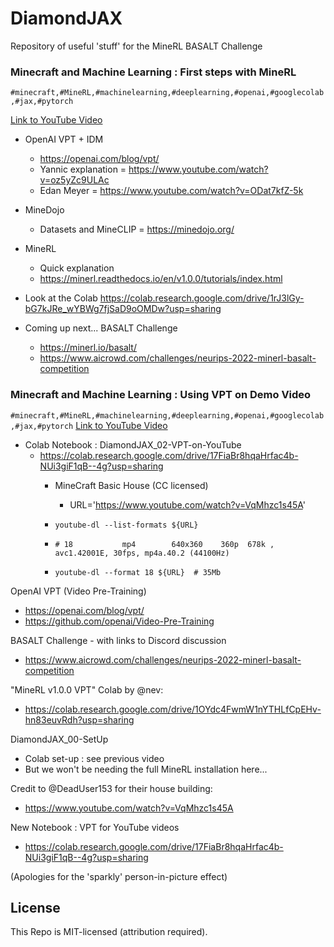 # DiamondJAX
Repository of useful 'stuff' for the MineRL BASALT Challenge


### Minecraft and Machine Learning : First steps with MineRL
`
#minecraft,#MineRL,#machinelearning,#deeplearning,#openai,#googlecolab,#jax,#pytorch
`

[Link to YouTube Video](https://youtu.be/8yIrWcyWGek)

* OpenAI VPT + IDM
  * https://openai.com/blog/vpt/
  * Yannic explanation = https://www.youtube.com/watch?v=oz5yZc9ULAc
  * Edan Meyer = https://www.youtube.com/watch?v=ODat7kfZ-5k
  
* MineDojo
  * Datasets and MineCLIP = https://minedojo.org/
  
* MineRL
  * Quick explanation
  * https://minerl.readthedocs.io/en/v1.0.0/tutorials/index.html
  
* Look at the Colab
  https://colab.research.google.com/drive/1rJ3lGy-bG7kJRe_wYBWg7fjSaD9oOMDw?usp=sharing

* Coming up next... BASALT Challenge
  * https://minerl.io/basalt/
  * https://www.aicrowd.com/challenges/neurips-2022-minerl-basalt-competition
  
  


### Minecraft and Machine Learning : Using VPT on Demo Video
`
#minecraft,#MineRL,#machinelearning,#deeplearning,#openai,#googlecolab,#jax,#pytorch
`
[Link to YouTube Video](https://youtu.be/qdITG9B9s3c)


* Colab Notebook : DiamondJAX_02-VPT-on-YouTube
  * https://colab.research.google.com/drive/17FiaBr8hqaHrfac4b-NUi3giF1qB--4g?usp=sharing
	* MineCraft Basic House (CC licensed)
		* URL='https://www.youtube.com/watch?v=VqMhzc1s45A'
    * `youtube-dl --list-formats ${URL}`

    * `# 18           mp4        640x360    360p  678k , avc1.42001E, 30fps, mp4a.40.2 (44100Hz)`
    * `youtube-dl --format 18 ${URL}  # 35Mb`

OpenAI VPT (Video Pre-Training)
* https://openai.com/blog/vpt/
* https://github.com/openai/Video-Pre-Training

BASALT Challenge - with links to Discord discussion
* https://www.aicrowd.com/challenges/neurips-2022-minerl-basalt-competition

"MineRL v1.0.0 VPT" Colab by @nev:
* https://colab.research.google.com/drive/1OYdc4FwmW1nYTHLfCpEHv-hn83euvRdh?usp=sharing

DiamondJAX_00-SetUp
* Colab set-up : see previous video
* But we won't be needing the full MineRL installation here...

Credit to @DeadUser153 for their house building: 
* https://www.youtube.com/watch?v=VqMhzc1s45A

New Notebook : VPT for YouTube videos
* https://colab.research.google.com/drive/17FiaBr8hqaHrfac4b-NUi3giF1qB--4g?usp=sharing

(Apologies for the 'sparkly' person-in-picture effect)




## License

This Repo is MIT-licensed (attribution required).

